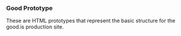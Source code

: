 ### Good Prototype

These are HTML prototypes that represent the basic structure for the good.is production site.
